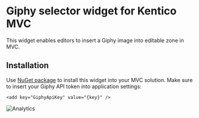 # Giphy selector widget for Kentico MVC

This widget enables editors to insert a Giphy image into editable zone in MVC.

## Installation
Use [NuGet package](https://github.com/ondrabus/kentico-mvcwidget-giphy-selector/blob/master/Kentico.Mvcwidget.GiphySelector.12.0.0.nupkg) to install this widget into your MVC solution.
Make sure to insert your Giphy API token into application settings:

`<add key="GiphyApiKey" value="{key}" />`

![Analytics](https://kentico-ga-beacon.azurewebsites.net/api/UA-69014260-4/ondrabus/kentico-mvcwidget-giphy-selector?pixel)
